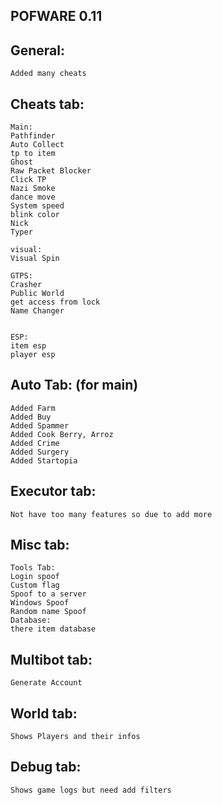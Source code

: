 POFWARE 0.11
-------------------

General:
--
```
Added many cheats
```

Cheats tab:
--
```
Main:
Pathfinder
Auto Collect
tp to item
Ghost
Raw Packet Blocker
Click TP
Nazi Smoke
dance move
System speed
blink color
Nick
Typer

visual:
Visual Spin

GTPS:
Crasher
Public World
get access from lock
Name Changer


ESP:
item esp
player esp
```

Auto Tab: (for main)
--
```
Added Farm
Added Buy
Added Spammer
Added Cook Berry, Arroz
Added Crime 
Added Surgery
Added Startopia
```

Executor tab:
--
```
Not have too many features so due to add more 
```

Misc tab:
--
```
Tools Tab:
Login spoof
Custom flag
Spoof to a server 
Windows Spoof 
Random name Spoof
Database:
there item database
```

Multibot tab:
--
```
Generate Account
```

World tab:
--
```
Shows Players and their infos
```

Debug tab:
--
```
Shows game logs but need add filters
```
